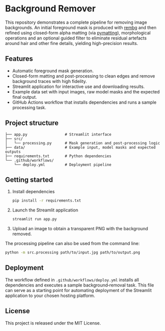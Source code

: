 # Background Remover

This repository demonstrates a complete pipeline for removing image backgrounds.
An initial foreground mask is produced with [rembg](https://github.com/danielgatis/rembg) and then refined using closed-form alpha matting (via [pymatting](https://github.com/pymatting/pymatting)), morphological operations and an optional guided filter to eliminate residual artefacts around hair and other fine details, yielding high-precision results.

## Features
- Automatic foreground mask generation.
- Closed-form matting and post-processing to clean edges and remove background traces with high fidelity.
- Streamlit application for interactive use and downloading results.
- Example data set with input images, raw model masks and the expected final output.
- GitHub Actions workflow that installs dependencies and runs a sample processing task.

## Project structure
```
├── app.py                 # Streamlit interface
├── src/
│   └── processing.py      # Mask generation and post‑processing logic
├── data/                  # Example input, model masks and expected outputs
├── requirements.txt       # Python dependencies
└── .github/workflows/
    └── deploy.yml         # Deployment pipeline
```

## Getting started
1. Install dependencies
   ```bash
   pip install -r requirements.txt
   ```
2. Launch the Streamlit application
   ```bash
   streamlit run app.py
   ```
3. Upload an image to obtain a transparent PNG with the background removed.

The processing pipeline can also be used from the command line:
```bash
python -m src.processing path/to/input.jpg path/to/output.png
```

## Deployment
The workflow defined in `.github/workflows/deploy.yml` installs all dependencies and executes a sample background‑removal task. This file can serve as a starting point for automating deployment of the Streamlit application to your chosen hosting platform.

## License
This project is released under the MIT License.
